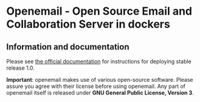 # Openemail - Open Source Email and Collaboration Server in dockers

## Information and documentation

Please see [the official documentation](https://openemail.io/) for instructions for deploying stable  release 1.0.

**Important**: openemail makes use of various open-source software. Please assure you agree with their license before using openemail. Any part of openemail itself is released under **GNU General Public License, Version 3**.
